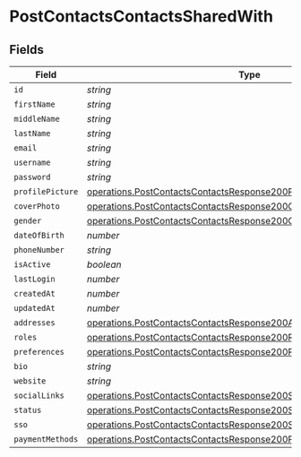 # PostContactsContactsSharedWith


## Fields

| Field                                                                                                                                                      | Type                                                                                                                                                       | Required                                                                                                                                                   | Description                                                                                                                                                |
| ---------------------------------------------------------------------------------------------------------------------------------------------------------- | ---------------------------------------------------------------------------------------------------------------------------------------------------------- | ---------------------------------------------------------------------------------------------------------------------------------------------------------- | ---------------------------------------------------------------------------------------------------------------------------------------------------------- |
| `id`                                                                                                                                                       | *string*                                                                                                                                                   | :heavy_minus_sign:                                                                                                                                         | N/A                                                                                                                                                        |
| `firstName`                                                                                                                                                | *string*                                                                                                                                                   | :heavy_minus_sign:                                                                                                                                         | N/A                                                                                                                                                        |
| `middleName`                                                                                                                                               | *string*                                                                                                                                                   | :heavy_minus_sign:                                                                                                                                         | N/A                                                                                                                                                        |
| `lastName`                                                                                                                                                 | *string*                                                                                                                                                   | :heavy_minus_sign:                                                                                                                                         | N/A                                                                                                                                                        |
| `email`                                                                                                                                                    | *string*                                                                                                                                                   | :heavy_minus_sign:                                                                                                                                         | N/A                                                                                                                                                        |
| `username`                                                                                                                                                 | *string*                                                                                                                                                   | :heavy_minus_sign:                                                                                                                                         | N/A                                                                                                                                                        |
| `password`                                                                                                                                                 | *string*                                                                                                                                                   | :heavy_minus_sign:                                                                                                                                         | N/A                                                                                                                                                        |
| `profilePicture`                                                                                                                                           | [operations.PostContactsContactsResponse200ProfilePicture](../../models/operations/postcontactscontactsresponse200profilepicture.md)                       | :heavy_minus_sign:                                                                                                                                         | N/A                                                                                                                                                        |
| `coverPhoto`                                                                                                                                               | [operations.PostContactsContactsResponse200CoverPhoto](../../models/operations/postcontactscontactsresponse200coverphoto.md)                               | :heavy_minus_sign:                                                                                                                                         | N/A                                                                                                                                                        |
| `gender`                                                                                                                                                   | [operations.PostContactsContactsResponse200Gender](../../models/operations/postcontactscontactsresponse200gender.md)                                       | :heavy_minus_sign:                                                                                                                                         | N/A                                                                                                                                                        |
| `dateOfBirth`                                                                                                                                              | *number*                                                                                                                                                   | :heavy_minus_sign:                                                                                                                                         | N/A                                                                                                                                                        |
| `phoneNumber`                                                                                                                                              | *string*                                                                                                                                                   | :heavy_minus_sign:                                                                                                                                         | N/A                                                                                                                                                        |
| `isActive`                                                                                                                                                 | *boolean*                                                                                                                                                  | :heavy_minus_sign:                                                                                                                                         | N/A                                                                                                                                                        |
| `lastLogin`                                                                                                                                                | *number*                                                                                                                                                   | :heavy_minus_sign:                                                                                                                                         | N/A                                                                                                                                                        |
| `createdAt`                                                                                                                                                | *number*                                                                                                                                                   | :heavy_minus_sign:                                                                                                                                         | N/A                                                                                                                                                        |
| `updatedAt`                                                                                                                                                | *number*                                                                                                                                                   | :heavy_minus_sign:                                                                                                                                         | N/A                                                                                                                                                        |
| `addresses`                                                                                                                                                | [operations.PostContactsContactsResponse200ApplicationJSONAddresses](../../models/operations/postcontactscontactsresponse200applicationjsonaddresses.md)[] | :heavy_minus_sign:                                                                                                                                         | N/A                                                                                                                                                        |
| `roles`                                                                                                                                                    | [operations.PostContactsContactsResponse200Roles](../../models/operations/postcontactscontactsresponse200roles.md)[]                                       | :heavy_minus_sign:                                                                                                                                         | N/A                                                                                                                                                        |
| `preferences`                                                                                                                                              | [operations.PostContactsContactsResponse200Preferences](../../models/operations/postcontactscontactsresponse200preferences.md)                             | :heavy_minus_sign:                                                                                                                                         | N/A                                                                                                                                                        |
| `bio`                                                                                                                                                      | *string*                                                                                                                                                   | :heavy_minus_sign:                                                                                                                                         | N/A                                                                                                                                                        |
| `website`                                                                                                                                                  | *string*                                                                                                                                                   | :heavy_minus_sign:                                                                                                                                         | N/A                                                                                                                                                        |
| `socialLinks`                                                                                                                                              | [operations.PostContactsContactsResponse200SocialLinks](../../models/operations/postcontactscontactsresponse200sociallinks.md)                             | :heavy_minus_sign:                                                                                                                                         | N/A                                                                                                                                                        |
| `status`                                                                                                                                                   | [operations.PostContactsContactsResponse200Status](../../models/operations/postcontactscontactsresponse200status.md)                                       | :heavy_minus_sign:                                                                                                                                         | N/A                                                                                                                                                        |
| `sso`                                                                                                                                                      | [operations.PostContactsContactsResponse200Sso](../../models/operations/postcontactscontactsresponse200sso.md)[]                                           | :heavy_minus_sign:                                                                                                                                         | N/A                                                                                                                                                        |
| `paymentMethods`                                                                                                                                           | [operations.PostContactsContactsResponse200PaymentMethods](../../models/operations/postcontactscontactsresponse200paymentmethods.md)                       | :heavy_minus_sign:                                                                                                                                         | N/A                                                                                                                                                        |